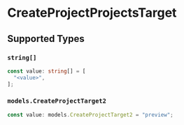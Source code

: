 # CreateProjectProjectsTarget


## Supported Types

### `string[]`

```typescript
const value: string[] = [
  "<value>",
];
```

### `models.CreateProjectTarget2`

```typescript
const value: models.CreateProjectTarget2 = "preview";
```

